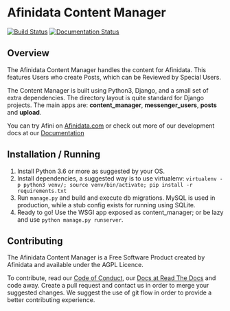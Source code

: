 # Afinidata Content Manager


[![Build Status](https://travis-ci.com/afinidata2019/afinidata-content-manager.svg?branch=master)](https://travis-ci.com/afinidata2019/afinidata-content-manager)
[![Documentation Status](https://readthedocs.org/projects/afinidata-content-manager/badge/?version=latest)](https://afinidata-content-manager.readthedocs.io/en/latest/?badge=latest)


## Overview


The Afinidata Content Manager handles the content for Afinidata. This features Users who create Posts, which can be Reviewed by Special Users.

The Content Manager is built using Python3, Django, and a small set of extra dependencies. The directory layout is quite standard for Django projects. The main apps are: **content_manager**, **messenger_users**, **posts** and **upload**.

You can try Afini on [Afinidata.com](https://afinidata.com) or check out more of our development docs at our [Documentation](https://afinidata-content-manager.readthedocs.io/en/latest/)

## Installation / Running

1. Install Python 3.6 or more as suggested by your OS.
2. Install dependencies, a suggested way is to use virtualenv: ```virtualenv -p python3 venv/; source venv/bin/activate; pip install -r requirements.txt```
3. Run ```manage.py``` and build and execute db migrations. MySQL is used in production, while a stub config exists for running using SQLite. 
4. Ready to go! Use the WSGI app exposed as content_manager; or be lazy and use ```python manage.py runserver```.

## Contributing

The Afinidata Content Manager is a Free Software Product created by Afinidata and available under the AGPL Licence. 

To contribute, read our [Code of Conduct](CODE_OF_CONDUCT.md), our [Docs at Read The Docs](https://afinidata-content-manager.readthedocs.io/en/latest/) and code away.
Create a pull request and contact us in order to merge your suggested changes. We suggest the use of git flow in order to provide a better contributing experience.

